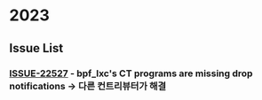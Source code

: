 # 2023

## Issue List
### [ISSUE-22527](./ISSUE-22527/ISSUE-22527.md) - bpf_lxc's CT programs are missing drop notifications -> 다른 컨트리뷰터가 해결